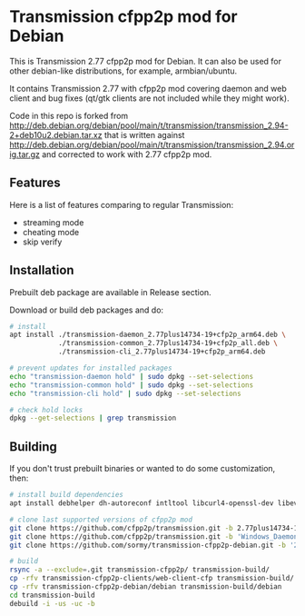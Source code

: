# Transmission cfpp2p mod for Debian

This is Transmission 2.77 cfpp2p mod for Debian. It can also be used for other
debian-like distributions, for example, armbian/ubuntu.

It contains Transmission 2.77 with cfpp2p mod covering daemon and web client and
bug fixes (qt/gtk clients are not included while they might work).

Code in this repo is forked from
http://deb.debian.org/debian/pool/main/t/transmission/transmission_2.94-2+deb10u2.debian.tar.xz
that is written against
http://deb.debian.org/debian/pool/main/t/transmission/transmission_2.94.orig.tar.gz
and corrected to work with 2.77 cfpp2p mod.

## Features

Here is a list of features comparing to regular Transmission:

- streaming mode
- cheating mode
- skip verify

## Installation

Prebuilt deb package are available in Release section.

Download or build deb packages and do:

```sh
# install
apt install ./transmission-daemon_2.77plus14734-19+cfp2p_arm64.deb \
            ./transmission-common_2.77plus14734-19+cfp2p_all.deb \
            ./transmission-cli_2.77plus14734-19+cfp2p_arm64.deb

# prevent updates for installed packages
echo "transmission-daemon hold" | sudo dpkg --set-selections
echo "transmission-common hold" | sudo dpkg --set-selections
echo "transmission-cli hold" | sudo dpkg --set-selections

# check hold locks
dpkg --get-selections | grep transmission
```

## Building

If you don't trust prebuilt binaries or wanted to do some customization, then:

```sh
# install build dependencies
apt install debhelper dh-autoreconf intltool libcurl4-openssl-dev libevent-dev libminiupnpc-dev libnatpmp-dev libnotify-dev libsystemd-dev zlib1g-dev

# clone last supported versions of cfpp2p mod
git clone https://github.com/cfpp2p/transmission.git -b 2.77plus14734-19 transmission-cfpp2p
git clone https://github.com/cfpp2p/transmission.git -b 'Windows_Daemon_&_Clients' transmission-cfpp2p-clients
git clone https://github.com/sormy/transmission-cfpp2p-debian.git -b '2.77plus14734-19+cfp2p' transmission-cfpp2p-debian

# build
rsync -a --exclude=.git transmission-cfpp2p/ transmission-build/
cp -rfv transmission-cfpp2p-clients/web-client-cfp transmission-build/
cp -rfv transmission-cfpp2p-debian/debian transmission-build/debian
cd transmission-build
debuild -i -us -uc -b
```
